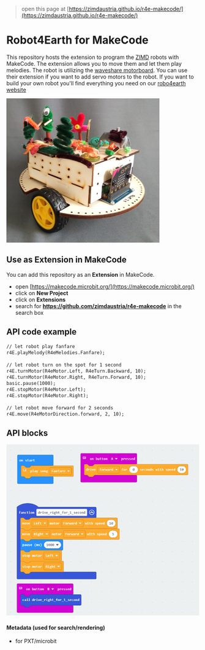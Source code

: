 > open this page at [https://zimdaustria.github.io/r4e-makecode/](https://zimdaustria.github.io/r4e-makecode/)


# Robot4Earth for MakeCode

This repository hosts the extension to program the [ZIMD](https://www.zimd.at/) robots with MakeCode. The extension allows you to move them and let them play melodies.
The robot is utilizing the [waveshare motorboard](https://www.waveshare.com/wiki/Motor_Driver_for_micro:bit). You can use their extension if you want to add servo motors to the robot.
If you want to build your own robot you'll find everything you need on our [robo4earth website](https://www.robo4earth.at/#roboter)<br/>

<img src="../pictures/robot1.jpg" style="width:400px;"/><br/>

## Use as Extension in MakeCode

You can add this repository as an **Extension** in MakeCode.

* open [https://makecode.microbit.org/](https://makecode.microbit.org/)
* click on **New Project**
* click on **Extensions**
* search for **https://github.com/zimdaustria/r4e-makecode** in the search box

## API code example

```
// let robot play fanfare
r4E.playMelody(R4eMelodies.Fanfare);

// let robot turn on the spot for 1 second
r4E.turnMotor(R4eMotor.Left, R4eTurn.Backward, 10);
r4E.turnMotor(R4eMotor.Right, R4eTurn.Forward, 10);
basic.pause(1000);
r4E.stopMotor(R4eMotor.Left);
r4E.stopMotor(R4eMotor.Right);

// let robot move forward for 2 seconds
r4E.move(R4eMotorDirection.forward, 2, 10);
```

## API blocks

<img src="../pictures/R4E_API_English.png"/><br/>

#### Metadata (used for search/rendering)

* for PXT/microbit
<script src="https://makecode.com/gh-pages-embed.js"></script><script>makeCodeRender("{{ site.makecode.home_url }}", "{{ site.github.owner_name }}/{{ site.github.repository_name }}");</script>
